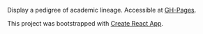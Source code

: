 Display a pedigree of academic lineage. Accessible at [GH-Pages](https://r-wittmann.github.io/pedigree/).

This project was bootstrapped with [Create React App](https://github.com/facebook/create-react-app).
